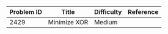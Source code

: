 | Problem ID | Title | Difficulty | Reference
| --- | --- | --- | ---
| 2429 | Minimize XOR | Medium | 
